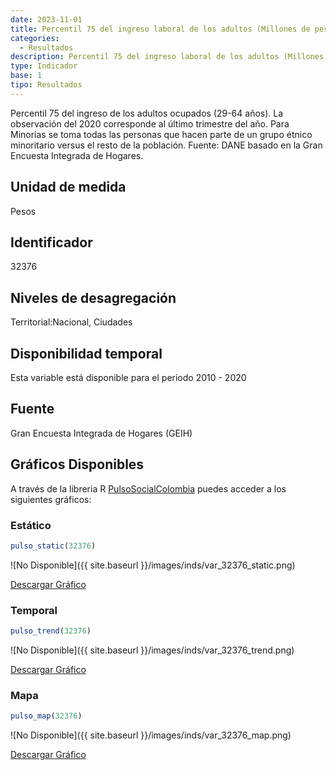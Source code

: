 ```yaml
---
date: 2023-11-01
title: Percentil 75 del ingreso laboral de los adultos (Millones de pesos) (ciudad_gen)
categories:
  - Resultados
description: Percentil 75 del ingreso laboral de los adultos (Millones de pesos)
type: Indicador
base: 1
tipo: Resultados
--- 
```


Percentil 75 del ingreso de los adultos ocupados (29-64 años). La observación del 2020 corresponde al último trimestre del año. Para Minorias se toma todas las personas que hacen parte de un grupo étnico minoritario versus el resto de la población.
Fuente: DANE basado en la Gran Encuesta Integrada de Hogares.

## Unidad de medida
Pesos

## Identificador
32376

## Niveles de desagregación
Territorial:Nacional, Ciudades

## Disponibilidad temporal
Esta variable está disponible para el periodo 2010 - 2020

## Fuente
Gran Encuesta Integrada de Hogares (GEIH)

## Gráficos Disponibles

A través de la libreria R [PulsoSocialColombia](https://github.com/pulsosocialcolombia/PulsoSocialColombia) puedes acceder a los siguientes gráficos:

### Estático

``` R
pulso_static(32376)
```

![No Disponible]({{ site.baseurl }}/images/inds/var_32376_static.png)

<a href='{{ site.baseurl }}/images/inds/var_32376_static.png'>Descargar Gráfico</a>

### Temporal

``` R
pulso_trend(32376)
```

![No Disponible]({{ site.baseurl }}/images/inds/var_32376_trend.png)

<a href='{{ site.baseurl }}/images/inds/var_32376_trend.png'>Descargar Gráfico</a>

### Mapa

``` R
pulso_map(32376)
```

![No Disponible]({{ site.baseurl }}/images/inds/var_32376_map.png)

<a href='{{ site.baseurl }}/images/inds/var_32376_map.png'>Descargar Gráfico</a>
